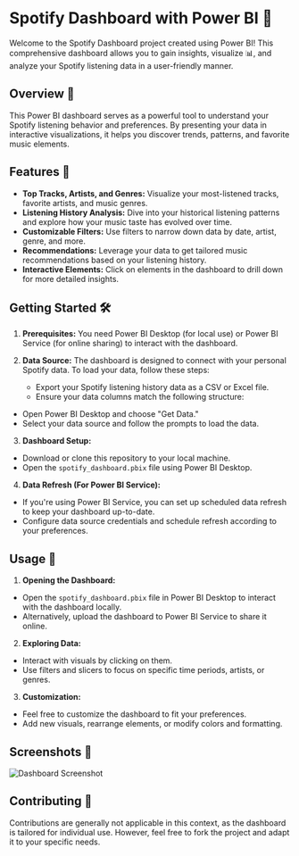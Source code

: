 # Spotify Dashboard with Power BI 🎵

Welcome to the Spotify Dashboard project created using Power BI! This comprehensive dashboard allows you to gain insights, visualize 📊, and analyze your Spotify listening data in a user-friendly manner.

## Overview 🌟

This Power BI dashboard serves as a powerful tool to understand your Spotify listening behavior and preferences. By presenting your data in interactive visualizations, it helps you discover trends, patterns, and favorite music elements.

## Features 🚀

- **Top Tracks, Artists, and Genres:** Visualize your most-listened tracks, favorite artists, and music genres.
- **Listening History Analysis:** Dive into your historical listening patterns and explore how your music taste has evolved over time.
- **Customizable Filters:** Use filters to narrow down data by date, artist, genre, and more.
- **Recommendations:** Leverage your data to get tailored music recommendations based on your listening history.
- **Interactive Elements:** Click on elements in the dashboard to drill down for more detailed insights.

## Getting Started 🛠️

1. **Prerequisites:** You need Power BI Desktop (for local use) or Power BI Service (for online sharing) to interact with the dashboard.

2. **Data Source:** The dashboard is designed to connect with your personal Spotify data. To load your data, follow these steps:
   - Export your Spotify listening history data as a CSV or Excel file.
   - Ensure your data columns match the following structure:


- Open Power BI Desktop and choose "Get Data."
- Select your data source and follow the prompts to load the data.

3. **Dashboard Setup:**
- Download or clone this repository to your local machine.
- Open the `spotify_dashboard.pbix` file using Power BI Desktop.

4. **Data Refresh (For Power BI Service):**
- If you're using Power BI Service, you can set up scheduled data refresh to keep your dashboard up-to-date.
- Configure data source credentials and schedule refresh according to your preferences.

## Usage 🎉

1. **Opening the Dashboard:**
- Open the `spotify_dashboard.pbix` file in Power BI Desktop to interact with the dashboard locally.
- Alternatively, upload the dashboard to Power BI Service to share it online.

2. **Exploring Data:**
- Interact with visuals by clicking on them.
- Use filters and slicers to focus on specific time periods, artists, or genres.

3. **Customization:**
- Feel free to customize the dashboard to fit your preferences.
- Add new visuals, rearrange elements, or modify colors and formatting.

## Screenshots 📸

![Dashboard Screenshot](dashboard_screenshot.png)

## Contributing 🤝

Contributions are generally not applicable in this context, as the dashboard is tailored for individual use. However, feel free to fork the project and adapt it to your specific needs.
